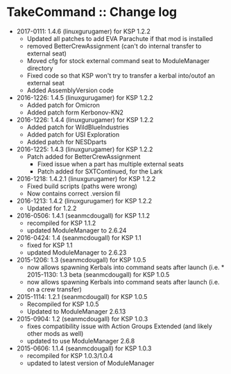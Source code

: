 # TakeCommand :: Change log

* 2017-0111: 1.4.6 (linuxgurugamer) for KSP 1.2.2
	+ Updated all patches to add EVA Parachute if that mod is installed
	+ removed BetterCrewAssignment (can't do internal transfer to external seat)
	+ Moved cfg for stock external command seat to ModuleManager directory
	+ Fixed code so that KSP won't try to transfer a kerbal into/outof an external seat
	+ Added AssemblyVersion code
* 2016-1226: 1.4.5 (linuxgurugamer) for KSP 1.2.2
	+ Added patch for Omicron
	+ Added patch form Kerbonov-KN2
* 2016-1226: 1.4.4 (linuxgurugamer) for KSP 1.2.2
	+ Added patch for WildBlueIndustries
	+ Added patch for USI Exploration
	+ Added patch for NESDparts
* 2016-1225: 1.4.3 (linuxgurugamer) for KSP 1.2.2
	+ Patch added for BetterCrewAssignment
		- Fixed issue when a part has multiple external seats
		- Patch added for SXTContinued, for the Lark
* 2016-1218: 1.4.2.1 (linuxgurugamer) for KSP 1.2.2
	+ Fixed build scripts (paths were wrong)
	+ Now contains correct .version fil
* 2016-1213: 1.4.2 (linuxgurugamer) for KSP 1.2.2
	+ Updated for 1.2.2
* 2016-0506: 1.4.1 (seanmcdougall) for KSP 1.1.2
	+ recompiled for KSP 1.1.2
	+ updated ModuleManager to 2.6.24
* 2016-0424: 1.4 (seanmcdougall) for KSP 1.1
	+ fixed for KSP 1.1
	+ updated ModuleManager to 2.6.23 
* 2015-1206: 1.3 (seanmcdougall) for KSP 1.0.5
	+ now allows spawning Kerbals into command seats after launch (i.e. * 2015-1130: 1.3 beta (seanmcdougall) for KSP 1.0.5
	+ now allows spawning Kerbals into command seats after launch (i.e. on a crew transfer)
* 2015-1114: 1.2.1 (seanmcdougall) for KSP 1.0.5
	+ Recompiled for KSP 1.0.5
	+ Updated to ModuleManager 2.6.13
* 2015-0904: 1.2 (seanmcdougall) for KSP 1.0.3
	+ fixes compatibility issue with Action Groups Extended (and likely other mods as well)
	+ updated to use ModuleManager 2.6.8
* 2015-0606: 1.1.4 (seanmcdougall) for KSP 1.0.3
	+ recompiled for KSP 1.0.3/1.0.4
	+ updated to latest version of ModuleManager
